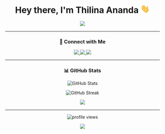 <!-- Profile Header -->
<h1 align="center">
  Hey there, I'm Thilina Ananda <img src="https://raw.githubusercontent.com/ABSphreak/ABSphreak/master/gifs/Hi.gif" width="30px">
</h1>

<p align="center">
  <img src="https://readme-typing-svg.herokuapp.com?font=Fira+Code&size=24&duration=3000&pause=1000&color=00F7FF&center=true&vCenter=true&width=500&lines=Software+Engineer+in+Progress;Web+Developer;Tech+Enthusiast;Loves+HTML+%26+Projects" />
</p>

---

<!-- Social Links -->
<h3 align="center">📱 Connect with Me</h3>
<p align="center">
  <a href="https://wa.me/947xxxxxxxx" target="_blank">
    <img src="https://img.shields.io/badge/WhatsApp-25D366?style=for-the-badge&logo=whatsapp&logoColor=white" />
  </a>
  <a href="https://facebook.com/yourusername" target="_blank">
    <img src="https://img.shields.io/badge/Facebook-1877F2?style=for-the-badge&logo=facebook&logoColor=white" />
  </a>
  <a href="https://www.tiktok.com/@yourusername" target="_blank">
    <img src="https://img.shields.io/badge/TikTok-000000?style=for-the-badge&logo=tiktok&logoColor=white" />
  </a>
</p>

---

<!-- GitHub Stats -->
<h3 align="center">📊 GitHub Stats</h3>
<p align="center">
  <img src="https://github-readme-stats.vercel.app/api?username=1thilina&show_icons=true&theme=tokyonight" alt="GitHub Stats" />
</p>
<p align="center">
  <img src="https://github-readme-streak-stats.herokuapp.com/?user=1thilina&theme=tokyonight" alt="GitHub Streak" />
</p>
<p align="center">
  <img src="https://github-readme-stats.vercel.app/api/top-langs/?username=1thilina&layout=compact&theme=tokyonight" />
</p>

---

<!-- Visitor Counter -->
<p align="center">
  <img src="https://komarev.com/ghpvc/?username=1thilina&label=Visitors&color=0e75b6&style=flat" alt="profile views" />
</p>

<!-- Footer -->
<p align="center">
  <img src="https://raw.githubusercontent.com/mayhemantt/mayhemantt/Update/svg/Bottom.svg" />
</p>

